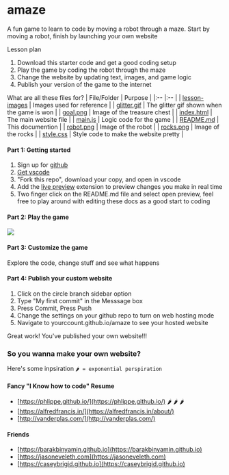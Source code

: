 # amaze
A fun game to learn to code by moving a robot through a maze. Start by moving a robot, finish by launching your own website

Lesson plan
1. Download this starter code and get a good coding setup
2. Play the game by coding the robot through the maze
3. Change the website by updating text, images, and game logic 
4. Publish your version of the game to the internet

What are all these files for? 
| File/Folder                    |  Purpose                                    |
|:--                             |:--                                          |
| [lesson-images](lesson-images) | Images used for reference                   | 
| [glitter.gif](glitter.gif)     | The glitter gif shown when the game is won  |
| [goal.png](goal.png)           | Image of the treasure chest                 |
| [index.html](index.html)       | The main website file                       |
| [main.js](main.js)             | Logic code for the game                     |
| [README.md](README.md)         | This documention                            |
| [robot.png](robot.png)         | Image of the robot                          |
| [rocks.png](rocks.png)         | Image of the rocks                          |
| [style.css](style.css)         | Style code to make the website pretty       |


#### Part 1: Getting started
1. Sign up for [github](https://github.com/signup)
2. [Get vscode](https://code.visualstudio.com/download)
3. "Fork this repo", download your copy, and open in vscode
4. Add the [live preview](vscode:extension/ms-vscode.live-server) extension to preview changes you make in real time
5. Two finger click on the README.md file and select open preview, feel free to play around with editing these docs as a good start to coding

#### Part 2: Play the game
<img src="lesson-images/capture.gif"/>

#### Part 3: Customize the game
Explore the code, change stuff and see what happens

#### Part 4: Publish your custom website
1. Click on the circle branch sidebar option
2. Type "My first commit" in the Messsage box
3. Press Commit, Press Push
4. Change the settings on your github repo to turn on web hosting mode
5. Navigate to yourccount.github.io/amaze to see your hosted website

Great work! You've published your own website!!! 

### So you wanna make your own website?
Here's some inpsiration `🌶️ = exponential perspiration`

<!-- ### Blog

### Store -->

#### Fancy "I Know how to code" Resume
- [https://phlippe.github.io/](https://phlippe.github.io/)  🌶️ 🌶️ 🌶️ 
- [https://alfredfrancis.in/](https://alfredfrancis.in/about/)
- [http://vanderplas.com/](http://vanderplas.com/)

<!-- ### Tech Docs -->

#### Friends
- [https://barakbinyamin.github.io](https://barakbinyamin.github.io)
- [https://jasoneveleth.com](https://jasoneveleth.com)
- [https://caseybrigid.github.io](https://caseybrigid.github.io)